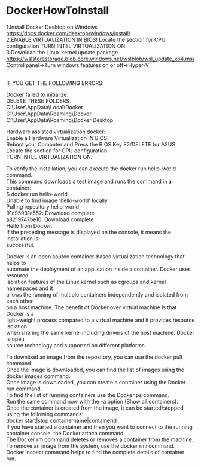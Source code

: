 # DockerHowToInstall
1.Install Docker Desktop on Windows <br/>
https://docs.docker.com/desktop/windows/install/ <br/>
2.ENABLE VIRTUALIZATION IN BIOS! Locate the section for CPU configuration TURN INTEL VIRTUALIZATION ON.  <br/>
3.Download the Linux kernel update package <br/>
https://wslstorestorage.blob.core.windows.net/wslblob/wsl_update_x64.msi <br/>
Control panel->Turn windows features on or off->Hyper-V <br/>

<br/>
IF YOU GET THE FOLLOWING ERRORS: <br/>

Docker failed to initialize: <br/>
DELETE THESE FOLDERS: <br/> 
C:\User\AppData\Local\Docker <br/>
C:\User\AppData\Roaming\Docker <br/> 
C:\User\AppData\Roaming\Docker Desktop  <br/>

Hardware assisted virtualization docker: <br/>
Enable a Hardware Virtualization IN BIOS! <br/> 
Reboot your Computer and Press the BIOS Key F2/DELETE for ASUS <br/>
Locate the section for CPU configuration <br/>
TURN INTEL VIRTUALIZATION ON. <br/>

To verify the installation, you can execute the docker run hello-world command. <br/>
This command downloads a test image and runs the command in a container: <br/>
$ docker run hello-world <br/>
Unable to find image 'hello-world' locally <br/>
Pulling repository hello-world <br/>
91c95931e552: Download complete  <br/>
a8219747be10: Download complete  <br/>
Hello from Docker. <br/>
If the preceding message is displayed on the console, it means the installation is <br/>
successful. <br/>

Docker is an open source container-based virtualization technology that helps to   <br/>
automate the deployment of an application inside a container. Docker uses resource   <br/>
isolation features of the Linux kernel such as cgroups and kernel namespaces and it  <br/>
allows the running of multiple containers independently and isolated from each other  <br/>
on a host machine. The benefit of Docker over virtual machine is that Docker is a  <br/>
light-weight process compared to a virtual machine and it provides resource isolation  <br/>
when sharing the same kernel including drivers of the host machine. Docker is open  <br/>
source technology and supported on different platforms.  <br/>

To download an image from the repository, you can use the docker pull <image name> command.  <br/>
Once the image is downloaded, you can find the list of images using the docker images command. <br/>
Once image is downloaded, you can create a container using the Docker run command. <br/>
To find the list of running containers use the Docker ps command. <br/>
Run the same command now with the –a option (Show all containers). <br/>
Once the container is created from the image, it can be started/stopped using the following commands: <br/>
docker start|stop containername|containerid <br/>
If you have started a container and then you want to connect to the running container console, the Docker attach command. <br/>
The Docker rm command deletes or removes a container from the machine. <br/>
To remove an image from the system, use the docker rmi command. <br/>
Docker inspect command helps to find the complete details of container run. <br/>
